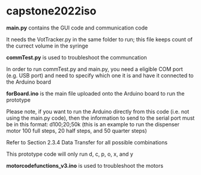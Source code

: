 # capstone2022iso

**main.py** contains the GUI code and communication code

It needs the VotTracker.py in the same folder to run; this file keeps count of the currect volume in the syringe

**commTest.py** is used to troubleshoot the communcation

In order to run commTest.py and main.py, you need a eligible COM port (e.g. USB port) and need to specify which one it is and have it connected to the Arduino board

**forBoard.ino** is the main file uploaded onto the Arduino board to run the prototype

Please note, if you want to run the Arduino directly from this code (i.e. not using the main.py code), then the information to send to the serial port must be in this format: d100;20;50k (this is an example to run the dispenser motor 100 full steps, 20 half steps, and 50 quarter steps)

Refer to Section 2.3.4 Data Transfer for all possible combinations

This prototype code will only run d, c, p, o, x, and y

**motorcodefunctions_v3.ino** is used to troubleshoot the motors
